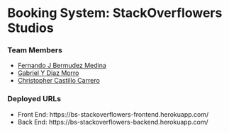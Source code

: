# Booking System: StackOverflowers Studios
<h3> Team Members </h3> 
<ul> 
    <li> <a href="https://github.com/bermed28">Fernando J Bermudez Medina</a> </li>
    <li> <a href="https://github.com/gabrieldiazmorro">Gabriel Y Diaz Morro</a> </li>
    <li> <a href="https://github.com/chris36021">Christopher Castillo Carrero</a> </li>
</ul>

<h3> Deployed URLs </h3> 
<ul> 
    <li> Front End: https://bs-stackoverflowers-frontend.herokuapp.com/ </li>
    <li> Back End: https://bs-stackoverflowers-backend.herokuapp.com/ </li>
</ul>
